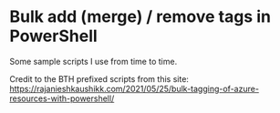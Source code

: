 # Bulk add (merge) / remove tags in PowerShell

Some sample scripts I use from time to time.

Credit to the BTH prefixed scripts from this site: https://rajanieshkaushikk.com/2021/05/25/bulk-tagging-of-azure-resources-with-powershell/

